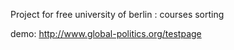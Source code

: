 Project for free university of berlin : courses sorting

demo: http://www.global-politics.org/testpage
